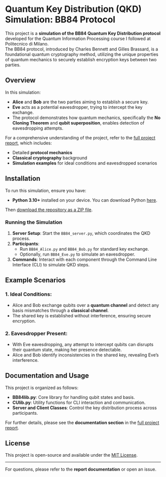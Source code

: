 # Quantum Key Distribution (QKD) Simulation: BB84 Protocol

This project is a **simulation of the BB84 Quantum Key Distribution protocol** developed for the Quantum Information Processing course I followed at Politecnico di Milano.\
The BB84 protocol, introduced by Charles Bennett and Gilles Brassard, is a foundational quantum cryptography method, utilizing the unique properties of quantum mechanics to securely establish encryption keys between two parties.

## Overview

In this simulation:
- **Alice** and **Bob** are the two parties aiming to establish a secure key.
- **Eve** acts as a potential eavesdropper, trying to intercept the key exchange.
- The protocol demonstrates how quantum mechanics, specifically the **No Cloning Theorem** and **qubit superposition**, enables detection of eavesdropping attempts.

For a comprehensive understanding of the project, refer to the [full project report](./Report-Maiuolo_Manuel-QKD_Simulation_BB84_Protocol.pdf), which includes:
- Detailed **protocol mechanics**
- **Classical cryptography** background
- **Simulation examples** for ideal conditions and eavesdropped scenarios

## Installation

To run this simulation, ensure you have:
- **Python 3.10+** installed on your device. You can download Python [here](https://www.python.org/downloads/).

Then [download the repository as a ZIP file](https://github.com/BestPlayerMMIII/BB84/archive/refs/heads/main.zip).

### Running the Simulation

1. **Server Setup**: Start the `BB84_server.py`, which coordinates the QKD process.
2. **Participants**:
   - Run `BB84_Alice.py` and `BB84_Bob.py` for standard key exchange.
   - Optionally, run `BB84_Eve.py` to simulate an eavesdropper.
3. **Commands**: Interact with each component through the Command Line Interface (CLI) to simulate QKD steps.

## Example Scenarios

### 1. **Ideal Conditions**: 
   - Alice and Bob exchange qubits over a **quantum channel** and detect any basis mismatches through a **classical channel**.
   - The shared key is established without interference, ensuring secure encryption.

### 2. **Eavesdropper Present**: 
   - With Eve eavesdropping, any attempt to intercept qubits can disrupts their quantum state, making her presence detectable.
   - Alice and Bob identify inconsistencies in the shared key, revealing Eve’s interference.

## Documentation and Usage

This project is organized as follows:
- **BB84lib.py**: Core library for handling qubit states and basis.
- **CUlib.py**: Utility functions for CLI interaction and communication.
- **Server and Client Classes**: Control the key distribution process across participants.

For further details, please see the **documentation section** in the [full project report](./Report-Maiuolo_Manuel-QKD_Simulation_BB84_Protocol.pdf).

## License

This project is open-source and available under the [MIT License](./LICENSE).

---

For questions, please refer to the **report documentation** or open an issue.
